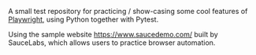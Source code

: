 A small test repository for practicing / show-casing some cool features of 
[Playwright](https://playwright.dev/python/), using Python together with Pytest.  

Using the sample website https://www.saucedemo.com/ built by SauceLabs, 
which allows users to practice browser automation.
